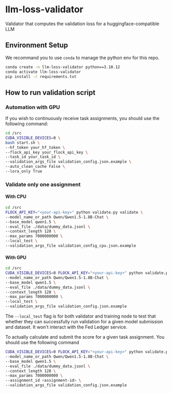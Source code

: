 # llm-loss-validator

Validator that computes the validation loss for a huggingface-compatible LLM

## Environment Setup

We recommand you to use `conda` to manage the python env for this repo.

```bash
conda create -n llm-loss-validator python==3.10.12
conda activate llm-loss-validator
pip install -r requirements.txt
```

## How to run validation script

### Automation with GPU

If you wish to continuously receive task assignments, you should use the following command:

```bash
cd /src
CUDA_VISIBLE_DEVICES=0 \
bash start.sh \
--hf_token your_hf_token \
--flock_api_key your_flock_api_key \
--task_id your_task_id \
--validation_args_file validation_config.json.example \
--auto_clean_cache False \
--lora_only True
```

### Validate only one assignment

#### With CPU

```bash
cd /src
FLOCK_API_KEY="<your-api-key>" python validate.py validate \
--model_name_or_path Qwen/Qwen1.5-1.8B-Chat \
--base_model qwen1.5 \
--eval_file ./data/dummy_data.jsonl \
--context_length 128 \
--max_params 7000000000 \
--local_test \
--validation_args_file validation_config_cpu.json.example
```

#### With GPU

```bash
cd /src
CUDA_VISIBLE_DEVICES=0 FLOCK_API_KEY="<your-api-key>" python validate.py validate \
--model_name_or_path Qwen/Qwen1.5-1.8B-Chat \
--base_model qwen1.5 \
--eval_file ./data/dummy_data.jsonl \
--context_length 128 \
--max_params 7000000000 \
--local_test \
--validation_args_file validation_config.json.example
```

The `--local_test` flag is for both validator and training node to test that whether they can successfully run validation for a given model submission and dataset. It won't interact with the Fed Ledger service.

To actually calculate and submit the score for a given task assignment. You should use the following command

```bash
CUDA_VISIBLE_DEVICES=0 FLOCK_API_KEY="<your-api-key>" python validate.py validate \
--model_name_or_path Qwen/Qwen1.5-1.8B-Chat \
--base_model qwen1.5 \
--eval_file ./data/dummy_data.jsonl \
--context_length 128 \
--max_params 7000000000 \
--assignment_id <assignment-id> \
--validation_args_file validation_config.json.example
```

